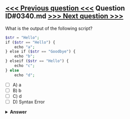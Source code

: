 [<<< Previous question <<<](0339.md)   Question ID#0340.md   [>>> Next question >>>](0341.md)
---

What is the output of the following script?

```php
$str = "Hello";
if ($str == "Hello") {
    echo "a";
} else if ($str == "Goodbye") {
    echo "b";
} elseif ($str == "Hello") {
    echo "c";
} else
    echo "d";
```

- [ ] A) a
- [ ] B) b
- [ ] C) d
- [ ] D) Syntax Error

<details><summary><b>Answer</b></summary>
<p>
  Answer: <strong>A</strong>
</p>
</details>
